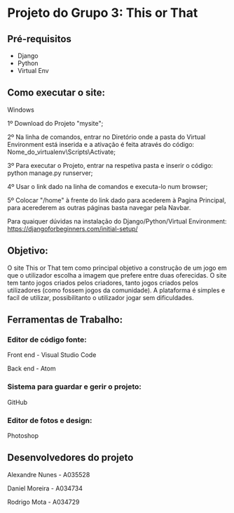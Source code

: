 # Projeto do Grupo 3: This or That

## Pré-requisitos
- Django
- Python
- Virtual Env

## Como executar o site:
Windows

1º Download do Projeto "mysite";

2º Na linha de comandos, entrar no Diretório onde a pasta do Virtual Environment está inserida e a ativação é feita através do código: Nome_do_virtualenv\Scripts\Activate;

3º Para executar o Projeto, entrar na respetiva pasta e inserir o código: python manage.py runserver;

4º Usar o link dado na linha de comandos e executa-lo num browser;

5º Colocar "/home" à frente do link dado para acederem à Pagina Principal, para acerederem as outras páginas basta navegar pela Navbar. 

Para quaiquer dúvidas na instalação do Django/Python/Virtual Environment:
https://djangoforbeginners.com/initial-setup/


## Objetivo:
O site This or That tem como principal objetivo a construção de um jogo em que o utilizador escolha a imagem que prefere entre duas oferecidas. O site tem tanto jogos criados pelos criadores, tanto jogos criados pelos utilizadores (como fossem jogos da comunidade). A plataforma é simples e facíl de utilizar, possibilitanto o utilizador jogar sem dificuldades.

## Ferramentas de Trabalho:
### Editor de código fonte:
Front end - Visual Studio Code

Back end - Atom
### Sistema para guardar e gerir o projeto:
GitHub

### Editor de fotos e design:
Photoshop

## Desenvolvedores do projeto

Alexandre Nunes - A035528

Daniel Moreira - A034734

Rodrigo Mota - A034729

